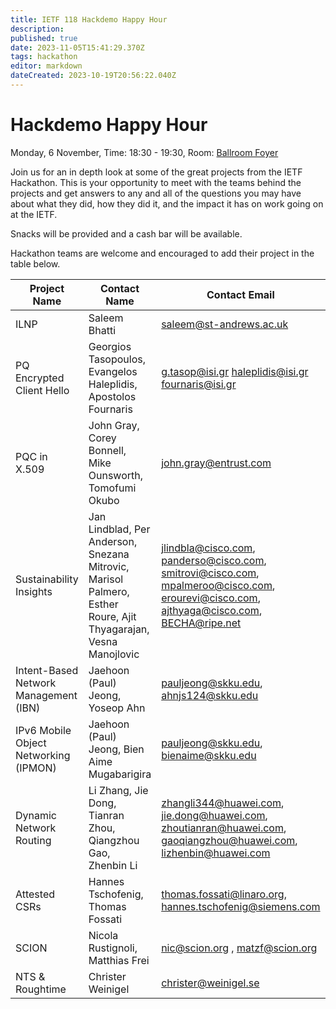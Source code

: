 ```yaml
---
title: IETF 118 Hackdemo Happy Hour
description: 
published: true
date: 2023-11-05T15:41:29.370Z
tags: hackathon
editor: markdown
dateCreated: 2023-10-19T20:56:22.040Z
---
```


# Hackdemo Happy Hour
Monday, 6 November, Time: 18:30 - 19:30, Room: [Ballroom Foyer](https://datatracker.ietf.org/meeting/118/floor-plan?room=ballroom-foyer)

Join us for an in depth look at some of the great projects from the IETF Hackathon. This is your opportunity to meet with the teams behind the projects and get answers to any and all of the questions you may have about what they did, how they did it, and the impact it has on work going on at the IETF. 

Snacks will be provided and a cash bar will be available.

Hackathon teams are welcome and encouraged to add their project in the table below.

| Project Name  |  Contact Name |  Contact Email |  Reference Link  |
|---|---|---|---|
|ILNP| Saleem Bhatti  | saleem@st-andrews.ac.uk | <https://ilnp.cs.st-andrews.ac.uk> |
|PQ Encrypted Client Hello|Georgios Tasopoulos, Evangelos Haleplidis, Apostolos Fournaris|g.tasop@isi.gr haleplidis@isi.gr fournaris@isi.gr|https://github.com/IETF-Hackathon/pq-ech|
| PQC in X.509  | John Gray, Corey Bonnell, Mike Ounsworth, Tomofumi Okubo  | john.gray@entrust.com  | https://github.com/IETF-Hackathon/pqc-certificates  |
| Sustainability Insights  | Jan Lindblad, Per Anderson, Snezana Mitrovic, Marisol Palmero, Esther Roure, Ajit Thyagarajan, Vesna Manojlovic   |  <jlindbla@cisco.com>, <panderso@cisco.com>, <smitrovi@cisco.com>, <mpalmeroo@cisco.com>, <erourevi@cisco.com>, <ajthyaga@cisco.com>, <BECHA@ripe.net> |  https://github.com/cisco-open/green-monitoring/tree/main |
| Intent-Based Network Management (IBN) | Jaehoon (Paul) Jeong, Yoseop Ahn | pauljeong@skku.edu, ahnjs124@skku.edu | https://github.com/jaehoonpauljeong/Intent-Based-Network-Management-Automation/tree/main |
| IPv6 Mobile Object Networking (IPMON) | Jaehoon (Paul) Jeong, Bien Aime Mugabarigira | pauljeong@skku.edu, bienaime@skku.edu | https://github.com/ipwave-hackathon-ietf/IETF-118-IPMON-Hackathon-Project |
|Dynamic Network Routing | Li Zhang, Jie Dong, Tianran Zhou, Qiangzhou Gao, Zhenbin Li | <zhangli344@huawei.com>, <jie.dong@huawei.com>, <zhoutianran@huawei.com>, <gaoqiangzhou@huawei.com>,  <lizhenbin@huawei.com>  | https://github.com/Satellite-Routing/IETF118-hackathon  |
| Attested CSRs | Hannes Tschofenig, Thomas Fossati | thomas.fossati@linaro.org, hannes.tschofenig@siemens.com | https://github.com/IETF-Hackathon/ietf118-project-presentations/blob/main/CSR-Attestation.pdf |
| SCION  | Nicola Rustignoli, Matthias Frei  |  <nic@scion.org> , <matzf@scion.org> |  https://github.com/scionproto/scion/tree/connectrpc https://github.com/scionproto/scion/pull/4435 |
| NTS & Roughtime  | Christer Weinigel  |  <christer@weinigel.se> | https://www.netnod.se/nts/ https://vadarklockan.readthedocs.io/ |

